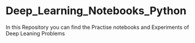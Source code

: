 # Deep_Learning_Notebooks_Python
In this Repository you can find the Practise notebooks and Experiments of Deep Leaning Problems
